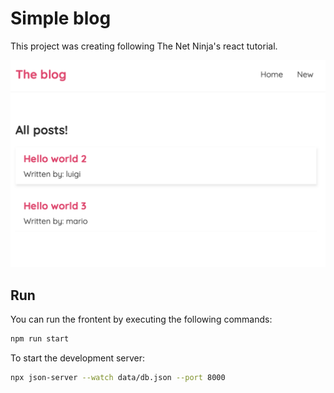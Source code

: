 # Simple blog
This project was creating following The Net Ninja's react tutorial.

![home](/doc/home.png)

## Run
You can run the frontent by executing the following commands:
```bash
npm run start
```

To start the development server:
```bash
npx json-server --watch data/db.json --port 8000
```

